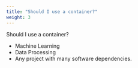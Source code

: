 ```yaml
---
title: "Should I use a container?"
weight: 3
---
```


Should I use a container?

*	Machine Learning
*	Data Processing
*	Any project with many software dependencies.
